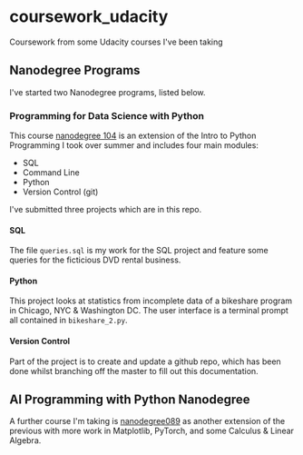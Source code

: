 # coursework_udacity

Coursework from some Udacity courses I've been taking

## Nanodegree Programs

I've started two Nanodegree programs, listed below.

### Programming for Data Science with Python

This course [nanodegree 104](https://www.udacity.com/course/programming-for-data-science-nanodegree--nd104) is an extension of the Intro to Python Programming I took over summer and includes four main modules:

* SQL
* Command Line
* Python
* Version Control (git)

I've submitted three projects which are in this repo.

#### SQL

The file `queries.sql` is my work for the SQL project and feature some queries for the ficticious DVD rental business.

#### Python

This project looks at statistics from incomplete data of a bikeshare program in Chicago, NYC & Washington DC. The user interface is a terminal prompt all contained in `bikeshare_2.py`.

#### Version Control

Part of the project is to create and update a github repo, which has been done whilst branching off the master to fill out this documentation.

## AI Programming with Python Nanodegree

A further course I'm taking is [nanodegree089](https://www.udacity.com/course/ai-programming-python-nanodegree--nd089) as another extension of the previous with more work in Matplotlib, PyTorch, and some Calculus & Linear Algebra.